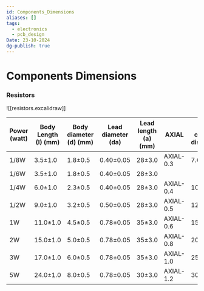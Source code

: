 ```yaml
---
id: Components_Dimensions
aliases: []
tags:
  - electronics
  - pcb_design
Date: 23-10-2024
dg-publish: true
---
```

# Components Dimensions

### Resistors 

![[resistors.excalidraw]]

| Power (watt) | Body Length (I) (mm) | Body diameter (d) (mm) | Lead diameter (da) | Lead length (a) (mm) | AXIAL      | Pad center distance |
|--------------|----------------------|------------------------|---------------------|-----------------------|------------|---------------------|
| 1/8W         | 3.5±1.0              | 1.8±0.5                | 0.40±0.05           | 28±3.0                | AXIAL-0.3  | 7.6mm               |
| 1/6W         | 3.5±1.0              | 1.8±0.5                | 0.40±0.05           | 28±3.0                |            |                     |
| 1/4W         | 6.0±1.0              | 2.3±0.5                | 0.40±0.05           | 28±3.0                | AXIAL-0.4  | 10.2mm              |
| 1/2W         | 9.0±1.0              | 3.2±0.5                | 0.50±0.05           | 28±3.0                | AXIAL-0.5  | 12.7mm              |
| 1W           | 11.0±1.0             | 4.5±0.5                | 0.78±0.05           | 35±3.0                | AXIAL-0.6  | 15.2mm              |
| 2W           | 15.0±1.0             | 5.0±0.5                | 0.78±0.05           | 35±3.0                | AXIAL-0.8  | 20.3mm              |
| 3W           | 17.0±1.0             | 6.0±0.5                | 0.78±0.05           | 35±3.0                | AXIAL-1.0  | 25.4mm              |
| 5W           | 24.0±1.0             | 8.0±0.5                | 0.78±0.05           | 30±3.0                | AXIAL-1.2  | 30.5mm              |
